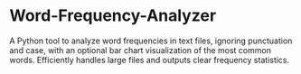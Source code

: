 # Word-Frequency-Analyzer
A Python tool to analyze word frequencies in text files, ignoring punctuation and case, with an optional bar chart visualization of the most common words. Efficiently handles large files and outputs clear frequency statistics.
